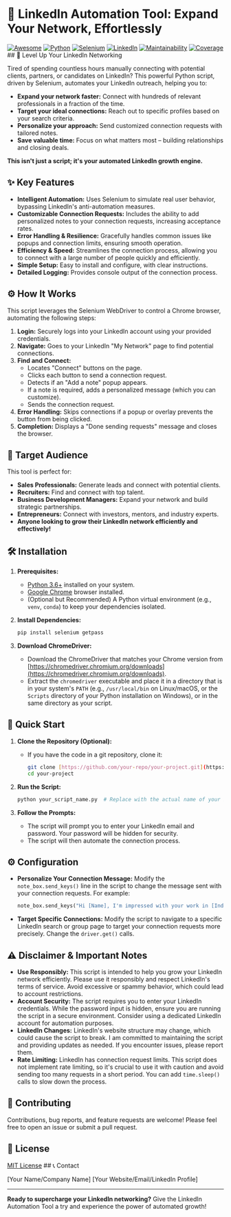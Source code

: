 # 🔗 LinkedIn Automation Tool: Expand Your Network, Effortlessly

[![Awesome](https://awesome.re/badge.svg)](https://awesome.re)
[![Python](https://img.shields.io/badge/Python-3.x-blue.svg)](https://www.python.org/)
[![Selenium](https://img.shields.io/badge/Selenium-Automated%20Browser-brightgreen.svg)](https://www.selenium.dev/)
[![LinkedIn](https://img.shields.io/badge/LinkedIn-Connect-informational.svg)](https://www.linkedin.com/)
[![Maintainability](https://api.codeclimate.com/v1/badges/e812551f554544577884/maintainability)](https://codeclimate.com/github/your-repo/your-project) [![Coverage](https://img.shields.io/coveralls/github/your-repo/your-project.svg?style=flat-square)](https://coveralls.io/github/your-repo/your-project) ## 🚀 Level Up Your LinkedIn Networking

Tired of spending countless hours manually connecting with potential clients, partners, or candidates on LinkedIn?  This powerful Python script, driven by Selenium, automates your LinkedIn outreach, helping you to:

* **Expand your network faster:** Connect with hundreds of relevant professionals in a fraction of the time.
* **Target your ideal connections:** Reach out to specific profiles based on your search criteria.
* **Personalize your approach:** Send customized connection requests with tailored notes.
* **Save valuable time:** Focus on what matters most – building relationships and closing deals.

**This isn't just a script; it's your automated LinkedIn growth engine.**

## ✨ Key Features

* **Intelligent Automation:** Uses Selenium to simulate real user behavior, bypassing LinkedIn's anti-automation measures.
* **Customizable Connection Requests:** Includes the ability to add personalized notes to your connection requests, increasing acceptance rates.
* **Error Handling & Resilience:** Gracefully handles common issues like popups and connection limits, ensuring smooth operation.
* **Efficiency & Speed:** Streamlines the connection process, allowing you to connect with a large number of people quickly and efficiently.
* **Simple Setup:** Easy to install and configure, with clear instructions.
* **Detailed Logging:** Provides console output of the connection process.

## ⚙️ How It Works

This script leverages the Selenium WebDriver to control a Chrome browser, automating the following steps:

1.  **Login:** Securely logs into your LinkedIn account using your provided credentials.
2.  **Navigate:** Goes to your LinkedIn "My Network" page to find potential connections.
3.  **Find and Connect:**
    * Locates "Connect" buttons on the page.
    * Clicks each button to send a connection request.
    * Detects if an "Add a note" popup appears.
    * If a note is required, adds a personalized message (which you can customize).
    * Sends the connection request.
4.  **Error Handling:** Skips connections if a popup or overlay prevents the button from being clicked.
5.  **Completion:** Displays a "Done sending requests" message and closes the browser.

## 🎯 Target Audience

This tool is perfect for:

* **Sales Professionals:** Generate leads and connect with potential clients.
* **Recruiters:** Find and connect with top talent.
* **Business Development Managers:** Expand your network and build strategic partnerships.
* **Entrepreneurs:** Connect with investors, mentors, and industry experts.
* **Anyone looking to grow their LinkedIn network efficiently and effectively!**

## 🛠️ Installation

1.  **Prerequisites:**
    * [Python 3.6+](https://www.python.org/downloads/) installed on your system.
    * [Google Chrome](https://www.google.com/chrome/) browser installed.
    * (Optional but Recommended) A Python virtual environment (e.g., `venv`, `conda`) to keep your dependencies isolated.

2.  **Install Dependencies:**

    ```bash
    pip install selenium getpass
    ```

3.  **Download ChromeDriver:**
    * Download the ChromeDriver that matches your Chrome version from [https://chromedriver.chromium.org/downloads](https://chromedriver.chromium.org/downloads).
    * Extract the `chromedriver` executable and place it in a directory that is in your system's `PATH` (e.g., `/usr/local/bin` on Linux/macOS, or the `Scripts` directory of your Python installation on Windows), or in the same directory as your script.

## 🚀 Quick Start

1.  **Clone the Repository (Optional):**
    * If you have the code in a git repository, clone it:
        ```bash
        git clone [https://github.com/your-repo/your-project.git](https://github.com/your-repo/your-project.git)  # Replace with your repo URL
        cd your-project
        ```

2.  **Run the Script:**

    ```bash
    python your_script_name.py  # Replace with the actual name of your Python script (e.g., main.py)
    ```

3.  **Follow the Prompts:**
    * The script will prompt you to enter your LinkedIn email and password.  Your password will be hidden for security.
    * The script will then automate the connection process.

## ⚙️ Configuration

* **Personalize Your Connection Message:** Modify the `note_box.send_keys()` line in the script to change the message sent with your connection requests.  For example:

    ```python
    note_box.send_keys("Hi [Name], I'm impressed with your work in [Industry].  I'd love to connect and learn more.")
    ```

* **Target Specific Connections:** Modify the script to navigate to a specific LinkedIn search or group page to target your connection requests more precisely.  Change the `driver.get()` calls.

## ⚠️ Disclaimer & Important Notes

* **Use Responsibly:** This script is intended to help you grow your LinkedIn network efficiently.  Please use it responsibly and respect LinkedIn's terms of service.  Avoid excessive or spammy behavior, which could lead to account restrictions.
* **Account Security:** The script requires you to enter your LinkedIn credentials.  While the password input is hidden, ensure you are running the script in a secure environment.  Consider using a dedicated LinkedIn account for automation purposes.
* **LinkedIn Changes:** LinkedIn's website structure may change, which could cause the script to break.  I am committed to maintaining the script and providing updates as needed.  If you encounter issues, please report them.
* **Rate Limiting:** LinkedIn has connection request limits.  This script does not implement rate limiting, so it's crucial to use it with caution and avoid sending too many requests in a short period.  You can add `time.sleep()` calls to slow down the process.

## 🤝 Contributing

Contributions, bug reports, and feature requests are welcome!  Please feel free to open an issue or submit a pull request.

## 📄 License

[MIT License](LICENSE)  ## 📞 Contact

[Your Name/Company Name]
[Your Website/Email/LinkedIn Profile]

---

**Ready to supercharge your LinkedIn networking?** Give the LinkedIn Automation Tool a try and experience the power of automated growth!
